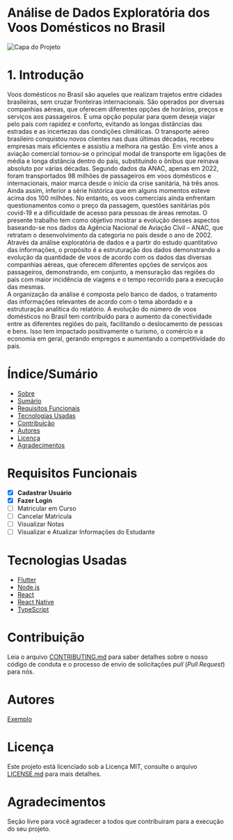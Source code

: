 # Análise de Dados Exploratória dos Voos Domésticos no Brasil


![Capa do Projeto](https://storage.stwonline.com.br/180graus/uploads/ckeditor/pictures/2280353/240919---jet-smart.jpg)

# 1. Introdução 

Voos domésticos no Brasil são aqueles que realizam trajetos entre cidades brasileiras, sem cruzar fronteiras internacionais. São operados por diversas companhias aéreas, que oferecem diferentes opções de horários, preços e serviços aos passageiros. 
É uma opção popular para quem deseja viajar pelo país com rapidez e conforto, evitando as longas distâncias das estradas e as incertezas das condições climáticas. O transporte aéreo brasileiro conquistou novos clientes nas duas últimas décadas, recebeu empresas mais eficientes e assistiu a melhora na gestão. 
Em vinte anos a aviação comercial tornou-se o principal modal de transporte em ligações de média e longa distância dentro do país, substituindo o ônibus que reinava absoluto por várias décadas. Segundo dados da ANAC, apenas em 2022, foram transportados 98 milhões de passageiros em voos domésticos e internacionais, maior marca desde o início da crise sanitária, há três anos. Ainda assim, inferior a série histórica que em alguns momentos esteve acima dos 100 milhões. 
No entanto, os voos comerciais ainda enfrentam questionamentos como o preço da passagem, questões sanitárias pós covid-19 e a dificuldade de acesso para pessoas de áreas remotas. 
O presente trabalho tem como objetivo mostrar a evolução desses aspectos baseando-se nos dados da Agência Nacional de Aviação Civil – ANAC, que retratam o desenvolvimento da categoria no país desde o ano de 2002. 
Através da análise exploratória de dados e a partir do estudo quantitativo das informações, o propósito é a estruturação dos dados demonstrando a evolução da quantidade de voos de acordo com os dados das diversas companhias aéreas, que oferecem diferentes opções de serviços aos passageiros, demonstrando, em conjunto, a mensuração das regiões do país com maior incidência de viagens e o tempo recorrido para a execução das mesmas.  
A organização da análise é composta pelo banco de dados, o tratamento das informações relevantes de acordo com o tema abordado e a estruturação analítica do relatório. 
A evolução do número de voos domésticos no Brasil tem contribuído para o aumento da conectividade entre as diferentes regiões do país, facilitando o deslocamento de pessoas e bens. Isso tem impactado positivamente o turismo, o comércio e a economia em geral, gerando empregos e aumentando a competitividade do país.

# Índice/Sumário

* [Sobre](#sobre-o-projeto)
* [Sumário](#índice/sumário)
* [Requisitos Funcionais](#requisitos-funcionais)
* [Tecnologias Usadas](#tecnologias-usadas)
* [Contribuição](#contribuição)
* [Autores](#autores)
* [Licença](#licença)
* [Agradecimentos](#agradecimentos)


# Requisitos Funcionais 

- [x] **Cadastrar Usuário**
- [x] **Fazer Login**
- [ ] Matricular em Curso
- [ ] Cancelar Matricula
- [ ] Visualizar Notas
- [ ] Visualizar e Atualizar Informações do Estudante

# Tecnologias Usadas

- [Flutter](https://flutter.dev/)
- [Node.js](https://nodejs.org/en/)
- [React](https://pt-br.reactjs.org/)
- [React Native](https://reactnative.dev/)
- [TypeScript](https://www.typescriptlang.org/)

# Contribuição

Leia o arquivo [CONTRIBUTING.md](CONTRIBUTING.md) para saber detalhes sobre o nosso código de conduta e o processo de envio de solicitações *pull* (*Pull Request*) para nós.

# Autores

[Exemplo](https://github.com/testing-library/react-testing-library#contributors)

# Licença

Este projeto está licenciado sob a Licença MIT,  consulte o arquivo [LICENSE.md](LICENSE.md) para mais detalhes.

# Agradecimentos

Seção livre para você agradecer a todos que contribuiram para a execução do seu projeto.
